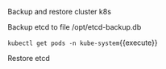 Backup and restore cluster k8s

Backup etcd to file /opt/etcd-backup.db


`kubectl get pods -n kube-system`{{execute}}

Restore etcd





